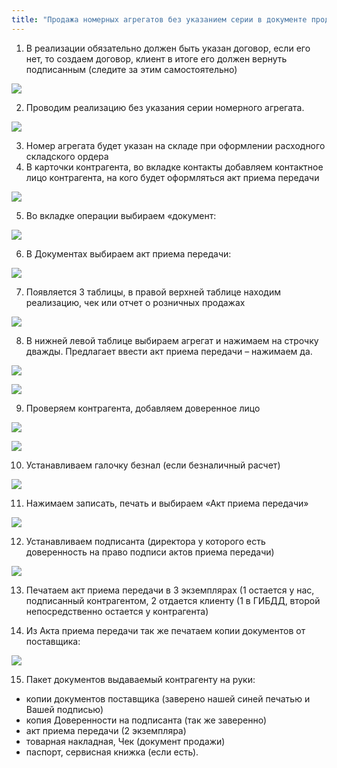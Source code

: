 ```yaml
---
title: "Продажа номерных агрегатов без указанием серии в документе продажи (Мечникова) в УПП"
---
```


1.  В реализации обязательно должен быть указан договор, если его нет, то создаем договор, клиент в итоге его должен вернуть подписанным (следите за этим самостоятельно)

![](UPP/_attach/lu3548bkeitmp_1e1c152e507552b.png)

2.  Проводим реализацию без указания серии номерного агрегата.

![](UPP/_attach/lu3548bkeitmp_b255b42a59171dcd.png)

3. Номер агрегата будет указан на складе при оформлении расходного складского ордера 
4. В карточки контрагента, во вкладке контакты добавляем контактное лицо контрагента, на кого будет оформляться акт приема передачи

![](UPP/_attach/lu3548bkei_tmp_9d37fff3d20562a1.png)

5.  Во вкладке операции выбираем «документ:

![](UPP/_attach/lu3548bkei_tmp_9b0d762524373dce.png)

6.  В Документах выбираем акт приема передачи:

![](UPP/_attach/lu3548bkei_tmp_ff7234ba7335161d.png)

7.  Появляется 3 таблицы, в правой верхней таблице находим реализацию, чек или отчет о розничных продажах
  
![](UPP/_attach/lu3548bkei_tmp_e05d96ed89dc63ce.png)

8.  В нижней левой таблице выбираем агрегат и нажимаем на строчку дважды. Предлагает ввести акт приема передачи – нажимаем да.
   
![](UPP/_attach/lu3548bkei_tmp_9cbde54e6b1758e6.png)

![](UPP/_attach/lu3548bkei_tmp_83d3679d1473ff8d.png)

9.  Проверяем контрагента, добавляем доверенное лицо

![](UPP/_attach/lu3548bkei_tmp_6fe761174bcd405a.png)

![](UPP/_attach/lu3548bkei_tmp_616666c03f7cd2d3.png)

10.  Устанавливаем галочку безнал (если безналичный расчет)
   
![](UPP/_attach/lu3548bkei_tmp_169db94694466597.png)

11.  Нажимаем записать, печать и выбираем «Акт приема передачи»   

![](UPP/_attach/lu3548bkei_tmp_7235a3ddda3621.png)

12.  Устанавливаем подписанта (директора у которого есть доверенность на право подписи актов приема передачи)
  
![](UPP/_attach/lu3548bkei_tmp_5cf38e230e9ae62c.png)

13.  Печатаем акт приема передачи в 3 экземплярах (1 остается у нас, подписанный контрагентом, 2 отдается клиенту (1 в ГИБДД, второй непосредственно остается у контрагента)
  
14.  Из Акта приема передачи так же печатаем копии документов от поставщика:  

![](UPP/_attach/lu3548bkei_tmp_9e735b75848fd40b.png)

15.  Пакет документов выдаваемый контрагенту на руки:
- копии документов поставщика (заверено нашей синей печатью и Вашей подписью)
- копия Доверенности на подписанта (так же заверенно)
- акт приема передачи (2 экземпляра)
- товарная накладная, Чек (документ продажи)
- паспорт, сервисная книжка (если есть).